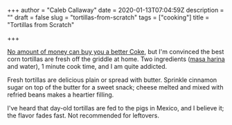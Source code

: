 +++
author = "Caleb Callaway"
date = 2020-01-13T07:04:59Z
description = ""
draft = false
slug = "tortillas-from-scratch"
tags = ["cooking"]
title = "Tortillas from Scratch"

+++


[No amount of money can buy you a better Coke](https://kottke.org/10/10/andy-warhol-on-coca-cola), but I'm convinced the best corn tortillas are fresh off the griddle at home. Two ingredients ([masa harina](https://recipes.howstuffworks.com/what-is-masa-harina.htm) and water), 1 minute cook time, and I am quite addicted.

Fresh tortillas are delicious plain or spread with butter. Sprinkle cinnamon sugar on top of the butter for a sweet snack; cheese melted and mixed with refried beans makes a heartier filling.

I've heard that day-old tortillas are fed to the pigs in Mexico, and I believe it; the flavor fades fast. Not recommended for leftovers.

